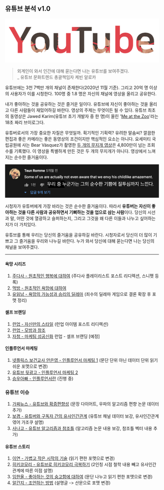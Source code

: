 ## 유튜브 분석 v1.0

![Youtube_logo](./images/youtube_logo.png)

>  외계인이 와서 인간에 대해 묻는다면 나는 유튜브를 보여주겠다. <br>_ 유튜브 문화트렌드 총괄책임자 케빈 알로카

유튜브에는 3천 7백만 개의 채널이 존재한다(2020년 11월 기준).
그리고 20억 명 이상의 사용자가 이를 시청한다.
100명 중 1.8 명은 자신의 채널에 영상을 올리고 공유한다.

내가 좋아하는 것을 공유하는 것은 즐거운 일이다.
유튜브에 자신이 좋아하는 것을 올리고 다른 사람들이 재밌어하길 바란다.
영상의 주제는 무엇이든 될 수 있다. 유튜브 최초의 동영상은 Jawed Karim(유튜브 초기 개발자 중 한 명)이 올린 '[Me at the Zoo](https://www.youtube.com/watch?v=jNQXAC9IVRw)'라는 18초 짜리 브이로그다.

유튜버로서의 가장 중요한 자질은 무엇일까.
획기적인 기획력? 유려한 말솜씨?
깔끔한 편집과 좋은 카메라는 좋은 동영상의 조건이지만 핵심적인 요소는 아니다.
요세미티 국립공원에 사는 Bear Vásquez가 촬영한 [두 개의 무지개 영상](https://www.youtube.com/watch?v=OQSNhk5ICTI)은 4,800만이 넘는 조회수를 기록했다. 이 영상을 특별하게 만든 것은 두 개의 무지개가 아니다.
영상에서 느껴지는 순수한 즐거움이다.

![comment_on_rainbow_video](./images/comment.png)

시청자가 유튜버에게 가장 바라는 것은 순수한 즐거움이다.
따라서 **유튜버는 자신이 좋아하는 것을 다른 사람과 공유하면서 기뻐하는 것을 업으로 삼는 사람**이다.
당신의 시선과 말, 어떤 것에 열광하고 슬퍼하는지, 그리고 그것을 왜 다른 이들과 나누고 싶어하는 지가 더 가치있다. 

유튜브를 통해 우리는 당신의 즐거움을 공유하길 바란다.
시청자로서 당신이 더 많이 기쁘고 그 즐거움을 우리와 나누길 바란다.
누가 와서 당신에 대해 묻는다면 나는 당신의 채널을 보여주겠다. 

***
#### 욕망 시리즈
1. [주다사 - 원초적인 행복에 대하여](https://desarraigado.tistory.com/115)
(주다사 플레이리스트 포스트 리디렉션, 스니펫 등록)
2. [먹방 - 원초적인 욕망에 대하여](https://desarraigado.tistory.com/136)
3. [유읽남 - 욕망의 가능성과 승리의 딜레마](https://desarraigado.tistory.com/105)
(죄수의 딜레마 게임으로 결론 확장 후 포맷 정리)

#### 셀프 브랜딩
1. [런업 - 자신만의 스타일](https://desarraigado.tistory.com/101)
(런업 아이템 포스트 리디렉션)
2. [런업 - 모방과 창조](https://desarraigado.tistory.com/122)
3. [자청 - 마케팅 성공신화](https://desarraigado.tistory.com/92?)
런업 - 셀프 브랜딩 [예정]

#### 인플루언서 마케팅
1. [넷플릭스 보건교사 안은영 - 인플루언서 마케팅 1](https://desarraigado.tistory.com/139)
(문단 단위 아닌 데이터 단위 읽기 쉬운 포맷으로 변경)
2. [유튜브 뒷광고 - 인플루언서 마케팅 2](https://desarraigado.tistory.com/141)
3. [승우아빠 - 인플루언서란](https://desarraigado.tistory.com/138)
(진행 중)

### 유튜브 이슈
1. [가짜뉴스 - 유튜브와 확증편향성](https://desarraigado.tistory.com/100)
(문장 다이어트, 우파의 알고리즘 편향 논문 데이터 추가)
2. [보겸 - 유튜버와 구독자 간의 유사인간관계](https://desarraigado.tistory.com/108)
(유튜브 채널 데이터 보강, 유사인간관계 엮어 가조쿠 설명)
3. [사나고 - 유튜브 알고리즘과 참조틀](https://desarraigado.tistory.com/133)
(알고리즘 논문 내용 보강, 참조틀 벡터 내용 추가)

#### 유튜브 스토리
1. [이연 - 가볍고 작은 시작의 기술](https://desarraigado.tistory.com/102)
(읽기 편한 포맷으로 변경)
2. [히키코모리 - 유튜브로 히키코모리 극복하기](https://desarraigado.tistory.com/128)
(2인칭 시점 철학 내용 빼고 유사인간관계에 따른 이점 설명)
3. [임한올 - 좋아하는 것의 숭고함에 대하여](https://desarraigado.tistory.com/110)
(문단 나누고 읽기 편한 포맷으로 변경)
4. [알간지 - 조언하는 방법](https://desarraigado.tistory.com/114)
(설명글 -> 산문으로 포맷 변경)